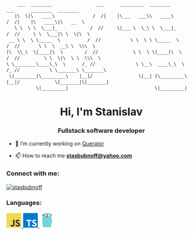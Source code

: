 ``` properties

    ___  ________                ___      _________  ________                ___      ________  ________     
   |\  \|\   ____\              /  /|    |\___   ___\\   ____\              /  /|    |\   ____\|\   __  \    
   \ \  \ \  \___|_            /  //     \|___ \  \_\ \  \___|_            /  //     \ \  \___|\ \  \|\  \   
 __ \ \  \ \_____  \          /  //           \ \  \ \ \_____  \          /  //       \ \  \  __\ \  \\\  \  
|\  \\_\  \|____|\  \        /  //             \ \  \ \|____|\  \        /  //         \ \  \|\  \ \  \\\  \ 
\ \________\____\_\  \      /_ //               \ \__\  ____\_\  \      /_ //           \ \_______\ \_______\
 \|________|\_________\    |__|/                 \|__| |\_________\    |__|/             \|_______|\|_______|
           \|_________|                                \|_________|                                          
```

<h1 align="center">Hi, I'm Stanislav</h1>
<h3 align="center">Fullstack software developer</h3>

- 🔭 I’m currently working on [Querator](https://github.com/stasbubnoff/querator)

- 📫 How to reach me **stasbubnoff@yahoo.com**

<h3 align="left">Connect with me:</h3>

<p align="left">
<a href="https://twitter.com/stasbubnoff" target="blank"><img align="center" src="https://raw.githubusercontent.com/rahuldkjain/github-profile-readme-generator/master/src/images/icons/Social/twitter.svg" alt="stasbubnoff" height="30" width="40" /></a>
</p>

<h3 align="left">Languages:</h3>
<a href="https://developer.mozilla.org/en-US/docs/Web/JavaScript" target="_blank" rel="noreferrer"> <img src="https://raw.githubusercontent.com/devicons/devicon/master/icons/javascript/javascript-original.svg" alt="javascript" width="40" height="40"/>  <a href="https://www.typescriptlang.org/" target="_blank" rel="noreferrer"> <img src="https://raw.githubusercontent.com/devicons/devicon/master/icons/typescript/typescript-original.svg" alt="typescript" width="40" height="40"/> </a> <a href="https://golang.org" target="_blank" rel="noreferrer"> <img src="https://raw.githubusercontent.com/devicons/devicon/master/icons/go/go-original.svg" alt="go" width="40" height="40"/> </a>


